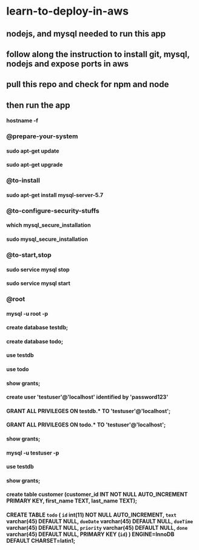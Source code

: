 # learn-to-deploy-in-aws

## nodejs, and mysql needed to run this app
## follow along the instruction to install git, mysql, nodejs and expose ports in aws
## pull this repo and check for npm and node
## then run the app

#### hostname -f

### @prepare-your-system
#### sudo apt-get update
#### sudo apt-get upgrade

### @to-install
#### sudo apt-get install mysql-server-5.7

### @to-configure-security-stuffs
#### which mysql_secure_installation
#### sudo mysql_secure_installation

### @to-start,stop
#### sudo service mysql stop
#### sudo service mysql start

### @root
#### mysql -u root -p
#### create database testdb;
#### create database todo;


#### use testdb
#### use todo
#### show grants;
#### create user 'testuser'@'localhost' identified by 'password123'
#### GRANT ALL PRIVILEGES ON testdb.* TO 'testuser'@'localhost';
#### GRANT ALL PRIVILEGES ON todo.* TO 'testuser'@'localhost';
#### show grants;

#### mysql -u testuser -p
#### use testdb
#### show grants;
#### create table customer (customer_id INT NOT NULL AUTO_INCREMENT PRIMARY KEY, first_name TEXT, last_name TEXT);

#### CREATE TABLE `todo` ( `id` int(11) NOT NULL AUTO_INCREMENT, `text` varchar(45) DEFAULT NULL, `dueDate` varchar(45) DEFAULT NULL, `dueTime` varchar(45) DEFAULT NULL, `priority` varchar(45) DEFAULT NULL, `done` varchar(45) DEFAULT NULL, PRIMARY KEY (`id`) ) ENGINE=InnoDB DEFAULT CHARSET=latin1;

